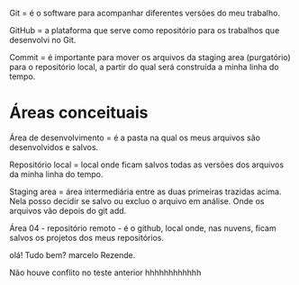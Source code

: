 Git = é o software para acompanhar diferentes versões do meu trabalho.

GitHub = a plataforma que serve como repositório para os trabalhos que desenvolvi no Git. 

Commit = é importante para mover os arquivos da staging area (purgatório) para o repositório local, a partir do qual será construída a minha linha do tempo. 

# Áreas conceituais

Área de desenvolvimento = é a pasta na qual os meus arquivos são desenvolvidos e salvos. 

Repositório local = local onde ficam salvos todas as versões dos arquivos da minha linha do tempo. 

Staging area = área intermediária entre as duas primeiras trazidas acima. Nela posso decidir se salvo ou excluo o arquivo em análise. Onde os arquivos vão depois do git add.

Área 04 - repositório remoto - é o github, local onde, nas nuvens, ficam salvos os projetos dos meus repositórios. 

olá! Tudo bem? marcelo Rezende. 

Não houve conflito no teste anterior hhhhhhhhhhhh
